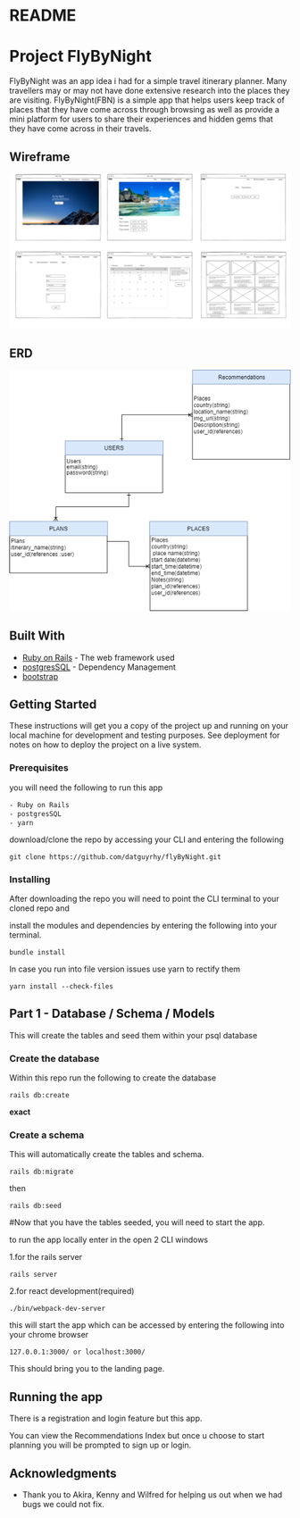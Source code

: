 # README

# Project FlyByNight

FlyByNight was an app idea i had for a simple travel itinerary planner. Many travellers may or may not have done extensive research into the places they are visiting.
FlyByNight(FBN) is a simple app that helps users keep track of places that they have come across through browsing as well as provide a mini platform for users to share their experiences and hidden gems that they have come across in their travels.


## Wireframe

![Wireframe](https://github.com/datguyrhy/flyByNight/blob/master/ERD-and-Wireframe/FBN-WireFrame.png)

## ERD
![ERD](https://github.com/datguyrhy/flyByNight/blob/master/ERD-and-Wireframe/FBN-ERD.png)

## Built With

* [Ruby on Rails](http://rubyonrails.org/) - The web framework used
* [postgresSQL](https://www.postgresql.org) - Dependency Management
* [bootstrap](https://getbootstrap.com)

## Getting Started

These instructions will get you a copy of the project up and running on your local machine for development and testing purposes. See deployment for notes on how to deploy the project on a live system.

### Prerequisites

you will need the following to run this app

```
- Ruby on Rails
- postgresSQL
- yarn

```
download/clone the repo by accessing your CLI and entering the following

```
git clone https://github.com/datguyrhy/flyByNight.git
```

### Installing

After downloading the repo you will need to point the CLI terminal to your cloned repo and

install the modules and dependencies by entering the following into your terminal.

```
bundle install
```

In case you run into file version issues use yarn to rectify them

```
yarn install --check-files
```




## Part 1 - Database / Schema / Models

This will create the tables and seed them within your psql database

### Create the database
Within this repo run the following to create the database
```
rails db:create
```
 **exact**

### Create a schema

This will automatically create the tables and schema.

```
rails db:migrate
```

then

```
rails db:seed
```

#Now that you have the tables seeded, you will need to start the app.

to run the app locally enter in the open 2 CLI windows

1.for the rails server
```
rails server
```

2.for react development(required)
```
./bin/webpack-dev-server
```
this will start the app which can be accessed by entering the following into your chrome browser

```
127.0.0.1:3000/ or localhost:3000/
```

This should bring you to the landing page.


## Running the app

There is a registration and login feature but this app.

You can view the Recommendations Index but once u choose to start planning you will be prompted to sign up or login.



## Acknowledgments

* Thank you to Akira, Kenny and Wilfred for helping us out when we had bugs we could not fix.
